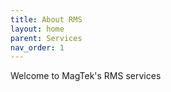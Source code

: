 ```yaml
---
title: About RMS
layout: home
parent: Services
nav_order: 1
---
```




Welcome to MagTek's RMS services
